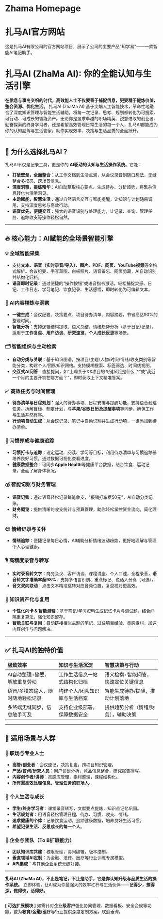 # Zhama Homepage

# 扎马AI官方网站

这是扎马AI有限公司的官方网站项目，展示了公司的主要产品"知学易"——一款智能AI笔记助手。

# **扎马AI (ZhaMa AI): 你的全能认知与生活引擎**

**在信息与事务交织的时代，高效能人士不仅要善于捕捉信息，更要精于提炼价值、整合资源、优化生活。**
扎马AI (ZhaMa AI) 基于尖端人工智能技术，革命性地融合了深度知识管理与智能生活辅助，将每一次记录、思考、规划都转化为可搜索、可行动、可成长的智能资产。无论你是追求卓越的职场精英、锐意进取的创业者、勤奋探索的终身学习者，还是希望高效管理日常生活的每一个人，扎马AI都能成为你的认知副驾与生活管家，助你实现效率、决策与生活品质的全面跃升。

---

## 🚀 为什么选择扎马AI？

扎马AI不仅是记录工具，更是你的 **AI驱动的认知与生活操作系统**。它能：

-   **打破壁垒，全面整合**：从工作文档到生活点滴，从会议录音到随口想法，无缝整合多模态、跨场景信息。
-   **深度洞察，提炼精华**：AI自动萃取核心要点、生成待办、分析趋势，将繁杂信息转化为清晰洞见。
-   **主动赋能，智慧生活**：通过自然语言交互与智能提醒，让知识与计划随需调用，支持深度思考与高效行动。
-   **语音优先，便捷交互**：强大的语音识别与处理能力，让记录、查询、管理任务、追踪收支等操作轻松自然。

---

## 🔥 核心能力：AI赋能的全场景智能引擎

### 💡 **全域智能采集**
-   支持**文本、语音（实时录音/导入）、图片、PDF、网页、YouTube视频**等全格式解析。会议纪要、手写草图、白板照片、语音备忘、网页剪藏，AI自动识别并结构化归档。
-   **语音即时记录**：通过便捷的“操作按钮”或语音指令激活，轻松捕捉灵感、日记、工作日志、学习笔记、饮食记录、生活感悟，即时转化为可编辑文本。

### 🧠 **AI内容精炼与洞察**
-   **一键生成**：会议纪要、决策要点、项目待办清单、内容摘要，节省高达90%的整理时间。
-   **智能分析**：支持逻辑结构提取、语义总结、情绪趋势分析（基于日记/记录），适用于**工作复盘、用户访谈、研究速览、个人成长反思**等场景。

### 🗂 **智能组织与主动检索**
-   **自动分类与关联**：基于知识图谱，按项目/主题/人物/时间/情绪/收支类别等智能分类，构建个人/团队知识网络。支持模糊搜索、标签筛选、时间线视图。
-   **交互式AI问答**：直接提问，如“上周关于XX项目的关键风险是什么？”或“我近一个月的主要开销在哪方面？”，即时获取上下文精准答案。

### ✅ **高效任务与时间管理**
-   **待办清单与日程规划**：强大的待办事项、日程安排与提醒功能，支持语音创建任务。拆解目标、制定计划，与**苹果/谷歌日历及提醒事项**等同步，确保工作与生活井然有序。
-   **行动项自动生成**：从会议记录、笔记中自动识别并生成行动项，一键添加到待办清单。

### 🌱 **习惯养成与健康追踪**
-   **习惯打卡与追踪**：设定运动、阅读、学习等目标，利用待办清单与习惯追踪器培养良好习惯。通过数据可视化查看进度。
-   **健康数据整合**：可同步**Apple Health**等健康平台数据，结合饮食、运动记录，全面了解身体状况。

### 💰 **智能记账与财务管理**
-   **语音记账**：通过语音轻松记录每笔收支，“报销打车费50元”，AI自动分类记账。
-   **财务概览**：提供清晰的收支统计与预算管理，助你轻松掌控资金流向，简化理财。

### 😊 **情绪记录与关怀**
-   **情绪追踪**：便捷记录每日心情，AI辅助分析情绪波动趋势，更好地理解与管理个人心理健康。

### 🎙 **高精度录音与转写**
-   **实时录音转文字**：商务会议、客户访谈、课程讲座、个人口述，全程录音，**语音转文字准确率超98%**，支持多语言识别、重点标记、说话人分离（可选）。
-   **音文双向联动**：点击文本精准跳转对应音频位置，复盘校对更高效。

### 📌 **知识资产化与复用**
-   **个性化闪卡 & 智能测验**：基于笔记/学习资料生成记忆卡片与测试题，结合间隔重复算法，强化知识留存。
-   **智能关联与复用**：自动链接相似主题的笔记、过往项目经验、灵感素材，加速内容创作与问题解决。

---

## ✅ 扎马AI的独特价值

| **极致效率**                     | **知识与生活沉淀**               | **智慧决策与行动**               |
| :------------------------------- | :------------------------------- | :------------------------------- |
| AI自动整理+摘要，解放重复劳动    | 工作生活信息一站式结构化归档     | 语义检索+智能问答，快速定位关键信息 |
| 语音/多模态输入，随时随地轻松记录 | 构建个人/团队知识库与生活档案    | 智能生成待办/提醒，推动计划落地     |
| 多终端无缝同步，信息触手可及       | 支持企业级部署，保障数据安全     | 提供趋势分析（情绪/财务），辅助决策 |

---

## 🌟 适用场景与人群

### 💼 **职场与专业人士**
-   **高管/创业者**：会议速记，决策复盘，跨项目知识管理。
-   **产品/咨询/研究人员**：用户访谈分析，竞品信息整合，研究报告撰写。
-   **内容创作者/讲师**：灵感库管理，素材整理，课程结构化。
-   **所有需高效处理信息、管理任务的职场人**。

### 🏡 **个人生活与成长**
-   **学生/终身学习者**：课堂录音转写，文献要点提炼，知识点记忆巩固。
-   **生活规划者**：用语音轻松管理日程、待办、习惯、收支、情绪。
-   **追求健康的个体**：记录饮食运动，追踪健康数据，培养良好生活习惯。
-   **希望记录生活、反思成长的每一个人**。

### 🏢 **企业与团队（To B扩展能力）**
-   **团队知识库共建**：权限管理，协同编辑，版本控制。
-   **垂直领域AI定制**：为金融、法律、医疗等行业训练专属模型。
-   **API集成**：与其他企业系统无缝对接。

---

**扎马AI (ZhaMa AI)，不止是笔记，不止是助手，它是你认知升级与品质生活的操作系统。**
立即体验，让AI成为你最强大的效率杠杆与生活伙伴——**记得少，想得深，做得快，活得好。**

---

**[ 可选扩展模块 ]**
如需针对**企业级客户**强化协同管理、数据看板、安全合规等功能，或为**教育/金融/医疗**等行业提供深度定制方案，欢迎垂询。

